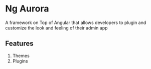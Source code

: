 # Ng Aurora 

A framework on Top of Angular that allows developers to plugin and customize the look and feeling of their admin app


## Features

1. Themes
2. Plugins
